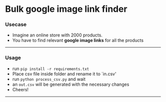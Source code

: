 # Bulk google image link finder

### Usecase
- Imagine an online store with 2000 products.
- You have to find relevant **google image links** for all the products
___
### Usage

- run `pip install -r requirements.txt`
- Place csv file inside folder and rename it to `in.csv'
- run `python process_csv.py` and wait
- an `out.csv` will be generated with the necessary changes
- Cheers!
___
